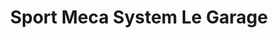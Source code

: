 ---
title: "Sport Meca System Le Garage"
url: /saint-sauveur-daunis/sport-meca-system-le-garage/
shop: sports
---